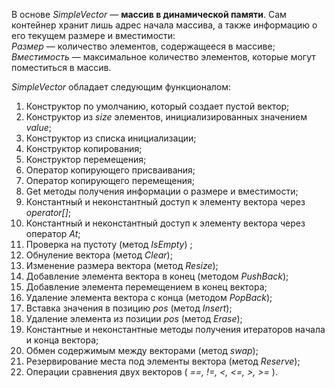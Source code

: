 В основе *SimpleVector* — **массив в динамической памяти**. Сам контейнер хранит лишь адрес начала массива, а также информацию о его текущем размере и вместимости:  
*Размер* — количество элементов, содержащееся в массиве;  
*Вместимость* — максимальное количество элементов, которые могут поместиться в массив.

*SimpleVector* обладает следующим функционалом:

1. Конструктор по умолчанию, который создает пустой вектор;
2. Конструктор из *size* элементов, инициализированных значением *value*;
3. Конструктор из спиcка инициализации;
4. Конструктор копирования;
5. Конструктор перемещения;
6. Оператор копирующего присваивания;
7. Оператор копирующего перемещения;
8. Get методы получения информации о размере и вместимости;
9. Константный и неконстантный доступ к элементу вектора через *operator[]*;
10. Константный и неконстантный доступ к элементу вектора через оператор *At*;
11. Проверка на пустоту (метод *IsEmpty*) ;
12. Обнуление вектора (метод *Clear*);
13. Изменение размера вектора (метод *Resize*);
14. Добавление элемента вектора в конец (методом *PushBack*);
15. Добавление элемента перемещением в конец вектора;
16. Удаление элемента вектора с конца (методом *PopBack*);
17. Вставка значения в позицию *pos* (метод *Insert*);
18. Удаление элемента из позиции *pos* (метод *Erase*);
19. Константные и неконстантные методы получения итераторов начала и конца вектора;
20. Обмен содержимым между векторами (метод *swap*);
21. Резервирование места под элементы вектора (метод *Reserve*);
22. Операции сравнения двух векторов ( *==, !=, <, <=, >, >=* ).